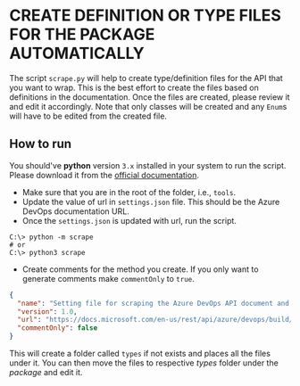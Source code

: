 # CREATE DEFINITION OR TYPE FILES FOR THE PACKAGE AUTOMATICALLY

The script `scrape.py` will help to create type/definition files for the API that you want to wrap. This is the best
effort to create the files based on definitions in the documentation. Once the files are created, please review it and
edit it accordingly. Note that only classes will be created and any `Enum`s will have to be edited from the created
file.

## How to run

You should've **python** version `3.x` installed in your system to run the script. Please download it from the
[official documentation](https://www.python.org/downloads/).

- Make sure that you are in the root of the folder, i.e., `tools`.
- Update the value of url in `settings.json` file. This should be the Azure DevOps documentation URL.
- Once the `settings.json` is updated with url, run the script.

```
C:\> python -m scrape
# or
C:\> python3 scrape
```

- Create comments for the method you create. If you only want to generate comments make `commentOnly` to `true`.

```json
{
  "name": "Setting file for scraping the Azure DevOps API document and create definition files based on that.",
  "version": 1.0,
  "url": "https://docs.microsoft.com/en-us/rest/api/azure/devops/build/attachments/list?view=azure-devops-rest-7.1",
  "commentOnly": false
}
```

This will create a folder called `types` if not exists and places all the files under it. You can then move the files to
respective *types* folder under the *package* and edit it.
